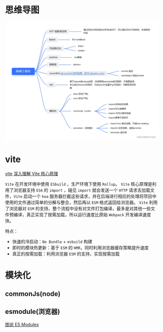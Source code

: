 # 思维导图

![](./img/project.awebp)

# vite

[vite](https://blog.csdn.net/zz_jesse/article/details/115222569)
[深入理解 Vite 核心原理](https://juejin.cn/post/7064853960636989454)

`Vite` 在开发环境中使用 `ESbuild` ，生产环境下使用 `Rollup`。
`Vite` 核心原理是利用了浏览器支持 `ES6` 的 `import` ，碰见 `import` 就会发送一个 `HTTP` 请求去加载文件，`Vite` 启动一个 `koa` 服务器拦截这些请求，并在后端进行相应的处理将项目中使用的文件通过简单的分解与整合，然后再以 `ESM` 格式返回给浏览器。
`Vite` 利用了浏览器对 `ESM` 的支持，整个流程中没有对文件打包编译，最多是对其他一些文件预编译，真正实现了按需加载，所以运行速度比原始 `Webpack` 开发编译速度快。

特点：

- 快速的冷启动：`No Bundle` + `esbuild` 构建
- 即时的模块热更新：基于 `ESM` 的 `HMR`，同时利用浏览器缓存策略提升速度
- 真正的按需加载：利用浏览器 `ESM` 的支持，实现按需加载

# 模块化

## commonJs(node)

## esmodule(浏览器)

[图说 ES Modules](https://segmentfault.com/a/1190000014318751)
